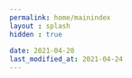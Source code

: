 ```yaml
---
permalink: home/mainindex
layout : splash
hidden : true
 
date: 2021-04-20
last_modified_at: 2021-04-24
---  
```

